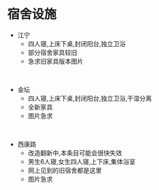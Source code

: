 # 宿舍设施

- 江宁
  - 四人寝,上床下桌,封闭阳台,独立卫浴
  - 部分宿舍家具较旧
  - 急求旧家具版本图片
<br>

- 金坛
  - 四人寝,上床下桌,封闭阳台,独立卫浴,干湿分离
  - 全新家具
  - 图片急求
<br>

- 西康路
  - 改造翻新中,本条目可能会很快失效
  - 男生6人寝,女生四人寝,上下床,集体浴室
  - 网上见到的旧宿舍都是这里
  - 图片急求